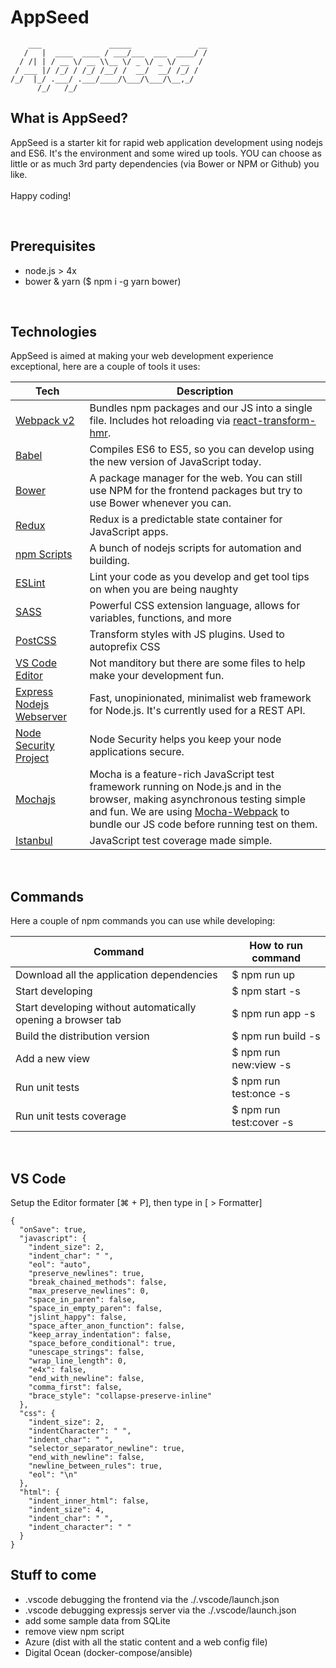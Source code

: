 # AppSeed
~~~
    ___               _____               __
   /   |  ____  ____ / ___/___  ___  ____/ /
  / /| | / __ \/ __ \\__ \/ _ \/ _ \/ __  / 
 / ___ |/ /_/ / /_/ /__/ /  __/  __/ /_/ /  
/_/  |_/ .___/ .___/____/\___/\___/\__,_/   
      /_/   /_/    
~~~   

## What is AppSeed?
AppSeed is a starter kit for rapid web application development using nodejs and ES6. It's the environment and some wired up tools. YOU can choose as little or as much 3rd party dependencies (via Bower or NPM or Github) you like.
<br><br>
Happy coding!

<br>


## Prerequisites
- node.js > 4x
- bower & yarn ($ npm i -g yarn bower)

<br>


## Technologies
AppSeed is aimed at making your web development experience exceptional, here are a couple of tools it uses:

| **Tech** | **Description** |
|----------|-------|
| [Webpack v2](https://webpack.js.org/) | Bundles npm packages and our JS into a single file. Includes hot reloading via [react-transform-hmr](https://www.npmjs.com/package/react-transform-hmr). |
| [Babel](http://babeljs.io) |  Compiles ES6 to ES5, so you can develop using the new version of JavaScript today.     |
| [Bower](https://bower.io/) |  A package manager for the web. You can still use NPM for the frontend packages but try to use Bower whenever you can.     |
| [Redux](http://redux.js.org) | Redux is a predictable state container for JavaScript apps. |
| [npm Scripts](https://docs.npmjs.com/misc/scripts)| A bunch of nodejs scripts for automation and building. |
| [ESLint](http://eslint.org/)| Lint your code as you develop and get tool tips on when you are being naughty |
| [SASS](http://sass-lang.com/) | Powerful CSS extension language, allows for variables, functions, and more |
| [PostCSS](https://github.com/postcss/postcss) | Transform styles with JS plugins. Used to autoprefix CSS |
| [VS Code Editor](https://code.visualstudio.com/) | Not manditory but there are some files to help make your development fun. |
| [Express Nodejs Webserver](https://expressjs.com/) | Fast, unopinionated, minimalist web framework for Node.js. It's currently used for a REST API. |
| [Node Security Project](https://www.npmjs.com/package/nsp)| Node Security helps you keep your node applications secure.  |
| [Mochajs](https://mochajs.org/)| Mocha is a feature-rich JavaScript test framework running on Node.js and in the browser, making asynchronous testing simple and fun. We are using [Mocha-Webpack](https://www.npmjs.com/package/mocha-webpack) to bundle our JS code before running test on them. |
| [Istanbul](https://istanbul.js.org/) | JavaScript test coverage made simple. |

<br>


## Commands
Here a couple of npm commands you can use while developing:

| **Command** | **How to run command** |
|----------|-------|
| Download all the application dependencies | $ npm run up |
| Start developing | $ npm start -s |
| Start developing without automatically opening a browser tab | $ npm run app -s |
| Build the distribution version | $ npm run build -s |
| Add a new view | $ npm run new:view -s |
| Run unit tests | $ npm run test:once -s |
| Run unit tests coverage | $ npm run test:cover -s |

<br>

## VS Code
Setup the Editor formater [⌘ + P], then type in [ > Formatter]
~~~
{
  "onSave": true,
  "javascript": {
    "indent_size": 2,
    "indent_char": " ",
    "eol": "auto",
    "preserve_newlines": true,
    "break_chained_methods": false,
    "max_preserve_newlines": 0,
    "space_in_paren": false,
    "space_in_empty_paren": false,
    "jslint_happy": false,
    "space_after_anon_function": false,
    "keep_array_indentation": false,
    "space_before_conditional": true,
    "unescape_strings": false,
    "wrap_line_length": 0,
    "e4x": false,
    "end_with_newline": false,
    "comma_first": false,
    "brace_style": "collapse-preserve-inline"
  },
  "css": {
    "indent_size": 2,
    "indentCharacter": " ",
    "indent_char": " ",
    "selector_separator_newline": true,
    "end_with_newline": false,
    "newline_between_rules": true,
    "eol": "\n"
  },
  "html": {
    "indent_inner_html": false,
    "indent_size": 4,
    "indent_char": " ",
    "indent_character": " "
  }
}
~~~


## Stuff to come
- .vscode debugging the frontend via the ./.vscode/launch.json
- .vscode debugging expressjs server via the ./.vscode/launch.json
- add some sample data from SQLite
- remove view npm script
- Azure (dist with all the static content and a web config file)
- Digital Ocean (docker-compose/ansible)

